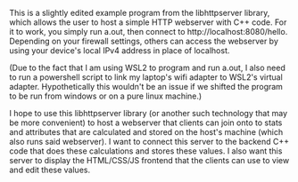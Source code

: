 This is a slightly edited example program from the libhttpserver library, which allows the user to host a simple HTTP webserver with C++ code. For it to work, you simply run a.out, then connect to http://localhost:8080/hello. Depending on your firewall settings, others can access the webserver by using your device's local IPv4 address in place of localhost. 

(Due to the fact that I am using WSL2 to program and run a.out, I also need to run a powershell script to link my laptop's wifi adapter to WSL2's virtual adapter. Hypothetically this wouldn't be an issue if we shifted the program to be run from windows or on a pure linux machine.)

I hope to use this libhttpserver library (or another such technology that may be more convenient) to host a webserver that clients can join onto to stats and attributes that are calculated and stored on the host's machine (which also runs said webserver). I want to connect this server to the backend C++ code that does these calculations and stores these values. I also want this server to display the HTML/CSS/JS frontend that the clients can use to view and edit these values.
